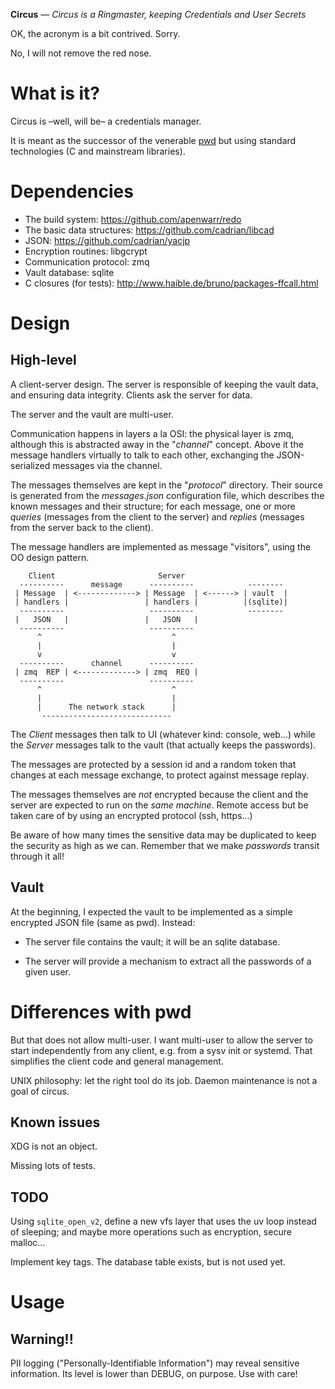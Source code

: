 **Circus** — *Circus is a Ringmaster, keeping Credentials and User Secrets*

OK, the acronym is a bit contrived. Sorry.

No, I will not remove the red nose.

# What is it?

Circus is –well, will be– a credentials manager.

It is meant as the successor of the venerable
[pwd](https://github.com/cadrian/pwd/) but using standard technologies
(C and mainstream libraries).

# Dependencies

* The build system: https://github.com/apenwarr/redo
* The basic data structures: https://github.com/cadrian/libcad
* JSON: https://github.com/cadrian/yacjp
* Encryption routines: libgcrypt
* Communication protocol: zmq
* Vault database: sqlite
* C closures (for tests): http://www.haible.de/bruno/packages-ffcall.html

# Design

## High-level

A client-server design. The server is responsible of keeping the vault
data, and ensuring data integrity. Clients ask the server for data.

The server and the vault are multi-user.

Communication happens in layers a la OSI: the physical layer is zmq,
although this is abstracted away in the "*channel*" concept.  Above it
the message handlers virtually to talk to each other, exchanging the
JSON-serialized messages via the channel.

The messages themselves are kept in the "*protocol*" directory. Their
source is generated from the *messages.json* configuration file, which
describes the known messages and their structure; for each message,
one or more *queries* (messages from the client to the server) and
*replies* (messages from the server back to the client).

The message handlers are implemented as message "visitors", using the
OO design pattern.

        Client                       Server
      ----------      message      ----------            --------
     | Message  | <-------------> | Message  | <------> | vault  |
     | handlers |                 | handlers |          |(sqlite)|
      ----------                   ----------            --------
     |   JSON   |                 |   JSON   |
      ----------                   ----------
          ^                             ^
          |                             |
          v                             v
      ----------      channel      ----------
     | zmq  REP | <-------------> | zmq  REQ |
      ----------                   ----------
          ^                             ^
          |                             |
          |      The network stack      |
           -----------------------------

The *Client* messages then talk to UI (whatever kind: console, web…)
while the *Server* messages talk to the vault (that actually keeps the
passwords).

The messages are protected by a session id and a random token that
changes at each message exchange, to protect against message
replay.

The messages themselves are *not* encrypted because the client and the
server are expected to run on the *same machine*. Remote access but be
taken care of by using an encrypted protocol (ssh, https…)

Be aware of how many times the sensitive data may be duplicated to
keep the security as high as we can. Remember that we make *passwords*
transit through it all!

## Vault

At the beginning, I expected the vault to be implemented as a simple
encrypted JSON file (same as pwd). Instead:

* The server file contains the vault; it will be an sqlite database.

* The server will provide a mechanism to extract all the passwords of
  a given user.

# Differences with pwd

But that does not allow multi-user. I want multi-user to allow the
server to start independently from any client, e.g. from a sysv init
or systemd. That simplifies the client code and general
management.

UNIX philosophy: let the right tool do its job. Daemon maintenance is
not a goal of circus.

## Known issues

XDG is not an object.

Missing lots of tests.

## TODO

Using `sqlite_open_v2`, define a new vfs layer that uses the uv loop
instead of sleeping; and maybe more operations such as encryption,
secure malloc…

Implement key tags. The database table exists, but is not used yet.

# Usage

## Warning!!

PII logging ("Personally-Identifiable Information") may reveal
sensitive information. Its level is lower than DEBUG, on purpose. Use
with care!
